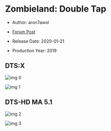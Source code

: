 # Zombieland: Double Tap

* Author: aron7awol

* [Forum Post](https://www.avsforum.com/threads/bass-eq-for-filtered-movies.2995212/post-59010104)

* Release Date: 2020-01-21
* Production Year: 2019

## DTS:X

![img 0](https://i.imgur.com/8xtERxo.jpg)

![img 1](https://i.imgur.com/vqJTeSy.png)

## DTS-HD MA 5.1

![img 2](https://i.imgur.com/bvPTvDM.jpg)

![img 3](https://i.imgur.com/POAXuys.png)

